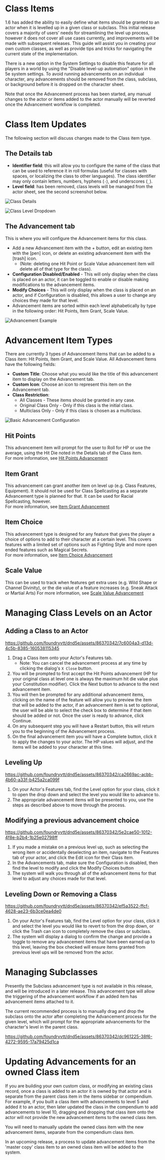 # Class Items

1.6 has added the ability to easily define what items should be granted to an actor when it is levelled up in a given class or subclass. This initial release covers a majority of users' needs for streamlining the level up process, however it does not cover all use cases currently, and improvements will be made with subsequent releases. This guide will assist you in creating your own custom classes, as well as provide tips and tricks for navigating the current state of the implementation.

There is a new option in the System Settings to disable this feature for all players in a world by using the "Disable level-up automation" option in the 5e system settings. To avoid running advancements on an individual character, any advancements should be removed from the class, subclass, or background before it is dropped on the character sheet.

Note that once the Advancement process has been started, any manual changes to the actor or items added to the actor manually will be reverted once the Advancement workflow is completed.

# Class Item Updates
The following section will discuss changes made to the Class item type.
## The Details tab
- **Identifier field**: this will allow you to configure the name of the class that can be used to reference it in roll formulas (useful for classes with spaces, or localizing the class to other languages). The class identifier may only contain letters, numbers, hyphens (`-`), and underscores (`_`).
- **Level field**: has been removed, class levels will be managed from the actor sheet, see the second screenshot below.

![Class Details](https://github.com/foundryvtt/dnd5e/assets/86370342/1dfac30f-cdcb-4d3e-a71a-694f119b0dc7)

![Class Level Dropdown](https://github.com/foundryvtt/dnd5e/assets/86370342/57d98381-8eaf-40e1-914c-402926bd54f6)

## The Advancement tab
This is where you will configure the Advancement items for this class. 
- Add a new Advancement item with the + button, edit an existing item with the [pen] icon, or delete an existing advancement item with the [trash] icon. 
    - (Note: deleting one Hit Point or Scale Value advancement item will delete all of that type for the class).
- **Configuration Disabled/Enabled** - This will only display when the class is placed on an actor, it can be toggled to enable or disable making modifications to the advancement items.
- **Modify Choices** - This will only display when the class is placed on an actor, and if Configuration is disabled, this allows a user to change any choices they made for that level.
- Advancement items are sorted within each level alphabetically by type in the following order: Hit Points, Item Grant, Scale Value.

![Advancement Example](https://github.com/foundryvtt/dnd5e/assets/86370342/4b2dbd4d-01fa-4015-9253-54fc3a682776)

# Advancement Item Types
There are currently 3 types of Advancement Items that can be added to a Class item: Hit Points, Item Grant, and Scale Value.
All Advancement Items have the following fields:
* **Custom Title**: Choose what you would like the title of this advancement item to display on the Advancement tab.
* **Custom Icon**: Choose an icon to represent this item on the Advancement tab.
* **Class Restriction**: 
    * All Classes - These items should be granted in any case.
    * Original Class Only - Only if this class is the initial class.
    * Multiclass Only - Only if this class is chosen as a multiclass.

![Basic Advancement Configuration](https://github.com/foundryvtt/dnd5e/assets/86370342/e89f215e-8048-4aa1-a051-1632fbcd970f)
    
## Hit Points
This advancement item will prompt for the user to Roll for HP or use the average, using the Hit Die noted in the Details tab of the Class item.  
For more information, see [Hit Points Advancement](Advancement-Type-Hit-Points.md)


## Item Grant
This advancement can grant another item on level up (e.g. Class Features, Equipment). It should not be used for Class Spellcasting as a separate Advancement type is planned for that. It can be used for Racial Spellcasting, however.  
For more information, see [Item Grant Advancement](Advancement-Type-Item-Grant.md)

## Item Choice
This advancement type is designed for any feature that gives the player a choice of options to add to their character at a certain level. This covers features with a limited set of options such as Fighting Style and more open ended features such as Magical Secrets.  
For more information, see [Item Choice Advancement](Advancement-Type-Item-Choice.md)

## Scale Value
This can be used to track when features get extra uses (e.g. Wild Shape or Channel Divinity), or the die value of a feature increases (e.g. Sneak Attack or Martial Arts)
For more information, see [Scale Value Advancement](Advancement-Type-Scale-Value.md)

# Managing Class Levels on an Actor
## Adding a Class to an Actor

https://github.com/foundryvtt/dnd5e/assets/86370342/7c6004a3-d13d-4c5b-8385-160538115345


1. Drag a Class item onto your Actor's Features tab. 
    - Note: You can cancel the advancement process at any time by clicking the dialog's `X Close` button.
2. You will be prompted to first accept the Hit Points advancement (HP for your original class at level one is always the maximum hit die value plus your Constitution modifier). Click the Next button to advance to the next advancement item.
3. You will then be prompted for any additional advancement items, clicking on the name of the feature will allow you to preview the item that will be added to the actor, if an advancement item is set to optional, the user will be able to select the check box to determine if that item should be added or not. Once the user is ready to advance, click Continue.
4. On any subsequent step you will have a Restart button, this will return you to the beginning of the Advancement process.
5. On the final advancement item you will have a Complete button, click it to apply the changes to your actor. The HP values will adjust, and the items will be added to your character at this time.

## Leveling Up

https://github.com/foundryvtt/dnd5e/assets/86370342/ca2669ac-acbb-4b60-a33f-b425a2ca099f

1. On your Actor's Features tab, find the Level option for your class, click it to open the drop down and select the level you would like to advance to.
2. The appropriate advancement items will be presented to you, use the steps as described above to move through the process.

## Modifying a previous advancement choice

https://github.com/foundryvtt/dnd5e/assets/86370342/5e2cae50-1012-4f8e-b2b4-1b25e02798ff

1. If you made a mistake on a previous level up, such as selecting the wrong item or accidentally deselecting an item, navigate to the Features tab of your actor, and click the Edit icon for their Class item.
2. In the Advancements tab, make sure the Configuration is disabled, then find the level to modify and click the Modify Choices button
3. The system will walk you through all of the advancement items for that level to adjust any choices made for that level.

## Leveling Down or Removing a Class

https://github.com/foundryvtt/dnd5e/assets/86370342/ef5a3522-ffcf-4628-ae23-6b3ce0ea4de0

1. On your Actor's Features tab, find the Level option for your class, click it and select the level you would like to revert to from the drop down, or click the Trash can icon to completely remove the class or subclass.
2. The system will display a dialog to confirm the change and provide a toggle to remove any advancement items that have been earned up to this level, leaving the box checked will ensure items granted from previous level ups will be removed from the actor. 

# Managing Subclasses 
Presently the Subclass advancement type is not available in this release, and will be introduced in a later release. This advancement type will allow the triggering of the advancement workflow if an added item has advancement items attached to it.

The current recommended process is to manually drag and drop the subclass onto the actor after completing the Advancement process for the given level, which will prompt for the appropriate advancements for the character's level in the parent class. 

https://github.com/foundryvtt/dnd5e/assets/86370342/dc961225-38f6-4272-9595-17a79425d1ca

# Updating Advancements for an owned Class item
If you are building your own custom class, or modifying an existing class record, once a class is added to an actor it is owned by that actor and is separate from the parent class item in the items sidebar or compendium. For example, if you built a class item with advancements to level 5 and added it to an actor, then later updated the class in the compendium to add advancements to level 10, dragging and dropping that class item onto the actor will not provide the new advancement items to the owned class item.

You will need to manually update the owned class item with the new advancement items, separate from the compendium class item.

In an upcoming release, a process to update advancement items from the 'master copy' class item to an owned class item will be added to the system.
